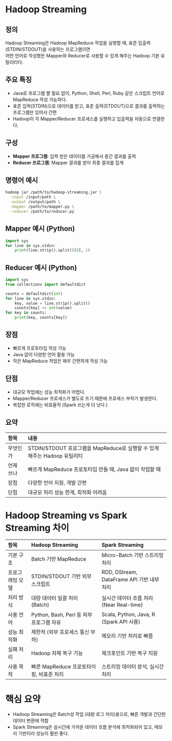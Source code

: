 # Hadoop Streaming

## 정의

Hadoop Streaming은 Hadoop MapReduce 작업을 실행할 때, 표준 입출력(STDIN/STDOUT)을 사용하는 프로그램이면 
<br>어떤 언어로 작성했든 Mapper와 Reducer로 사용할 수 있게 해주는 Hadoop 기본 유틸리티다.

## 주요 특징
- Java로 프로그램 짤 필요 없이, Python, Shell, Perl, Ruby 같은 스크립트 언어로 MapReduce 작성 가능하다.
- 표준 입력(STDIN)으로 데이터를 받고, 표준 출력(STDOUT)으로 결과를 출력하는 프로그램만 있어서 간편
- Hadoop이 각 Mapper/Reducer 프로세스를 실행하고 입출력을 자동으로 연결한다.

## 구성
- **Mapper 프로그램**: 입력 받은 데이터를 가공해서 중간 결과를 출력
- **Reducer 프로그램**: Mapper 결과를 받아 최종 결과를 집계

## 명령어 예시

```bash
hadoop jar /path/to/hadoop-streaming.jar \
  -input /input/path \
  -output /output/path \
  -mapper /path/to/mapper.py \
  -reducer /path/to/reducer.py
```

## Mapper 예시 (Python)
```python
import sys
for line in sys.stdin:
    print(line.strip().split()[0], 1)
```

## Reducer 예시 (Python)
```python
import sys
from collections import defaultdict

counts = defaultdict(int)
for line in sys.stdin:
    key, value = line.strip().split()
    counts[key] += int(value)
for key in counts:
    print(key, counts[key])
```

## 장점
- 빠르게 프로토타입 작성 가능
- Java 없이 다양한 언어 활용 가능
- 작은 MapReduce 작업은 매우 간편하게 작성 가능

## 단점
- 대규모 작업에는 성능 최적화가 어렵다.
- Mapper/Reducer 프로세스가 별도로 뜨기 때문에 프로세스 부하가 발생한다.
- 복잡한 로직에는 비효율적 (Spark 쓰는게 더 낫다.)

## 요약

| 항목 | 내용 |
|:---|:---|
| 무엇인가 | STDIN/STDOUT 프로그램을 MapReduce로 실행할 수 있게 해주는 Hadoop 유틸리티 |
| 언제 쓰나 | 빠르게 MapReduce 프로토타입 만들 때, Java 없이 작업할 때 |
| 장점 | 다양한 언어 지원, 개발 간편 |
| 단점 | 대규모 처리 성능 한계, 최적화 어려움 |

# Hadoop Streaming vs Spark Streaming 차이

| 항목 | Hadoop Streaming | Spark Streaming |
|:---|:---|:---|
| 기본 구조 | Batch 기반 MapReduce | Micro-Batch 기반 스트리밍 처리 |
| 프로그래밍 모델 | STDIN/STDOUT 기반 외부 스크립트 | RDD, DStream, DataFrame API 기반 내부 처리 |
| 처리 방식 | 대량 데이터 일괄 처리 (Batch) | 실시간 데이터 흐름 처리 (Near Real-time) |
| 사용 언어 | Python, Bash, Perl 등 외부 프로그램 자유 | Scala, Python, Java, R (Spark API 사용) |
| 성능 최적화 | 제한적 (외부 프로세스 통신 부하) | 메모리 기반 처리로 빠름 |
| 실패 처리 | Hadoop 자체 복구 기능 | 체크포인트 기반 복구 지원 |
| 사용 목적 | 빠른 MapReduce 프로토타이핑, 비표준 처리 | 스트리밍 데이터 분석, 실시간 처리 |

# 핵심 요약
- Hadoop Streaming은 Batch성 작업 (대량 로그 처리)용으로, 빠른 개발과 간단한 데이터 변환에 적합
- Spark Streaming은 실시간에 가까운 데이터 흐름 분석에 최적화되어 있고, 메모리 기반이라 성능이 훨씬 좋다.

